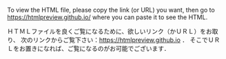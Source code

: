 To view the HTML file, please copy the link (or URL) you want,
then go to <https://htmlpreview.github.io/> where you can paste
it to see the HTML.

ＨＴＭＬファイルを良くご覧になるために、欲しいリンク（かＵＲＬ）をお取り、
次のリンクからご覧下さい：<https://htmlpreview.github.io> ．
そこでＵＲＬをお置きになれば、ご覧になるのがお可能でございます．
